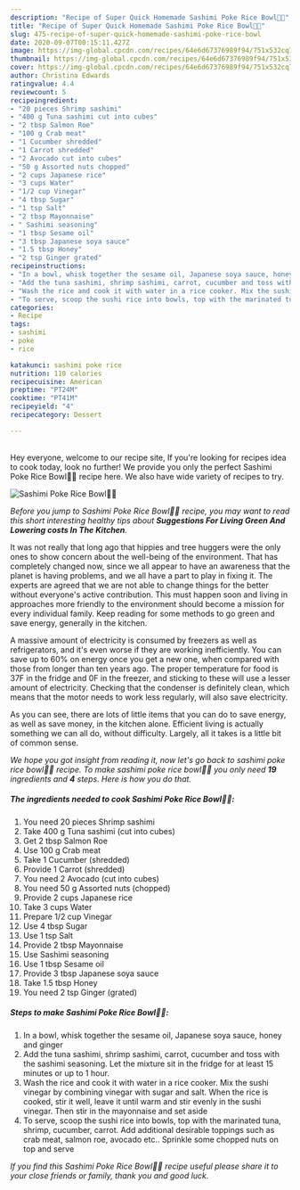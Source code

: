 ```yaml
---
description: "Recipe of Super Quick Homemade Sashimi Poke Rice Bowl🍣🍚"
title: "Recipe of Super Quick Homemade Sashimi Poke Rice Bowl🍣🍚"
slug: 475-recipe-of-super-quick-homemade-sashimi-poke-rice-bowl
date: 2020-09-07T00:15:11.427Z
image: https://img-global.cpcdn.com/recipes/64e6d67376989f94/751x532cq70/sashimi-poke-rice-bowl🍣🍚-recipe-main-photo.jpg
thumbnail: https://img-global.cpcdn.com/recipes/64e6d67376989f94/751x532cq70/sashimi-poke-rice-bowl🍣🍚-recipe-main-photo.jpg
cover: https://img-global.cpcdn.com/recipes/64e6d67376989f94/751x532cq70/sashimi-poke-rice-bowl🍣🍚-recipe-main-photo.jpg
author: Christina Edwards
ratingvalue: 4.4
reviewcount: 5
recipeingredient:
- "20 pieces Shrimp sashimi"
- "400 g Tuna sashimi cut into cubes"
- "2 tbsp Salmon Roe"
- "100 g Crab meat"
- "1 Cucumber shredded"
- "1 Carrot shredded"
- "2 Avocado cut into cubes"
- "50 g Assorted nuts chopped"
- "2 cups Japanese rice"
- "3 cups Water"
- "1/2 cup Vinegar"
- "4 tbsp Sugar"
- "1 tsp Salt"
- "2 tbsp Mayonnaise"
- " Sashimi seasoning"
- "1 tbsp Sesame oil"
- "3 tbsp Japanese soya sauce"
- "1.5 tbsp Honey"
- "2 tsp Ginger grated"
recipeinstructions:
- "In a bowl, whisk together the sesame oil, Japanese soya sauce, honey and ginger"
- "Add the tuna sashimi, shrimp sashimi, carrot, cucumber and toss with the sashimi seasoning. Let the mixture sit in the fridge for at least 15 minutes or up to 1 hour."
- "Wash the rice and cook it with water in a rice cooker. Mix the sushi vinegar by combining vinegar with sugar and salt. When the rice is cooked, stir it well, leave it until warm and stir evenly in the sushi vinegar. Then stir in the mayonnaise and set aside"
- "To serve, scoop the sushi rice into bowls, top with the marinated tuna, shrimp, cucumber, carrot. Add additional desirable toppings such as crab meat, salmon roe, avocado etc.. Sprinkle some chopped nuts on top and serve"
categories:
- Recipe
tags:
- sashimi
- poke
- rice

katakunci: sashimi poke rice 
nutrition: 110 calories
recipecuisine: American
preptime: "PT24M"
cooktime: "PT41M"
recipeyield: "4"
recipecategory: Dessert

---
```

<br>
Hey everyone, welcome to our recipe site, If you're looking for recipes idea to cook today, look no further! We provide you only the perfect Sashimi Poke Rice Bowl🍣🍚 recipe here. We also have wide variety of recipes to try.
<br>


![Sashimi Poke Rice Bowl🍣🍚](https://img-global.cpcdn.com/recipes/64e6d67376989f94/751x532cq70/sashimi-poke-rice-bowl🍣🍚-recipe-main-photo.jpg)

<i>Before you jump to Sashimi Poke Rice Bowl🍣🍚 recipe, you may want to read this short interesting healthy tips about 
<strong>Suggestions For Living Green And Lowering costs In The Kitchen</strong>.</i>
</br>

It was not really that long ago that hippies and tree huggers were the only ones to show concern about the well-being of the environment. That has completely changed now, since we all appear to have an awareness that the planet is having problems, and we all have a part to play in fixing it. The experts are agreed that we are not able to change things for the better without everyone's active contribution. This must happen soon and living in approaches more friendly to the environment should become a mission for every individual family. Keep reading for some methods to go green and save energy, generally in the kitchen.

A massive amount of electricity is consumed by freezers as well as refrigerators, and it's even worse if they are working inefficiently. You can save up to 60% on energy once you get a new one, when compared with those from longer than ten years ago. The proper temperature for food is 37F in the fridge and 0F in the freezer, and sticking to these will use a lesser amount of electricity. Checking that the condenser is definitely clean, which means that the motor needs to work less regularly, will also save electricity.

As you can see, there are lots of little items that you can do to save energy, as well as save money, in the kitchen alone. Efficient living is actually something we can all do, without difficulty. Largely, all it takes is a little bit of common sense.


<i>We hope you got insight from reading it, now let's go back to sashimi poke rice bowl🍣🍚 recipe. To make sashimi poke rice bowl🍣🍚 you only need <strong>19</strong> ingredients and <strong>4</strong> steps. Here is how you do that.
</i>

##### The ingredients needed to cook Sashimi Poke Rice Bowl🍣🍚:

1. You need 20 pieces Shrimp sashimi
1. Take 400 g Tuna sashimi (cut into cubes)
1. Get 2 tbsp Salmon Roe
1. Use 100 g Crab meat
1. Take 1 Cucumber (shredded)
1. Provide 1 Carrot (shredded)
1. You need 2 Avocado (cut into cubes)
1. You need 50 g Assorted nuts (chopped)
1. Provide 2 cups Japanese rice
1. Take 3 cups Water
1. Prepare 1/2 cup Vinegar
1. Use 4 tbsp Sugar
1. Use 1 tsp Salt
1. Provide 2 tbsp Mayonnaise
1. Use  Sashimi seasoning
1. Use 1 tbsp Sesame oil
1. Provide 3 tbsp Japanese soya sauce
1. Take 1.5 tbsp Honey
1. You need 2 tsp Ginger (grated)


##### Steps to make Sashimi Poke Rice Bowl🍣🍚:

1. In a bowl, whisk together the sesame oil, Japanese soya sauce, honey and ginger
1. Add the tuna sashimi, shrimp sashimi, carrot, cucumber and toss with the sashimi seasoning. Let the mixture sit in the fridge for at least 15 minutes or up to 1 hour.
1. Wash the rice and cook it with water in a rice cooker. Mix the sushi vinegar by combining vinegar with sugar and salt. When the rice is cooked, stir it well, leave it until warm and stir evenly in the sushi vinegar. Then stir in the mayonnaise and set aside
1. To serve, scoop the sushi rice into bowls, top with the marinated tuna, shrimp, cucumber, carrot. Add additional desirable toppings such as crab meat, salmon roe, avocado etc.. Sprinkle some chopped nuts on top and serve


<i>If you find this Sashimi Poke Rice Bowl🍣🍚 recipe useful please share it to your close friends or family, thank you and good luck.</i>
